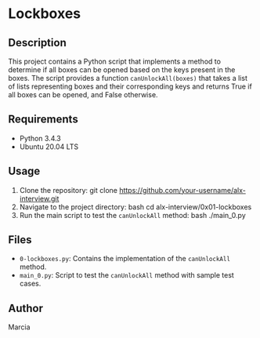 # Lockboxes

## Description
This project contains a Python script that implements a method to determine if all boxes can be opened based on the keys present in the boxes. The script provides a function `canUnlockAll(boxes)` that takes a list of lists representing boxes and their corresponding keys and returns True if all boxes can be opened, and False otherwise.

## Requirements
- Python 3.4.3
- Ubuntu 20.04 LTS

## Usage
1. Clone the repository:
  git clone https://github.com/your-username/alx-interview.git
2. Navigate to the project directory:
bash 
   cd alx-interview/0x01-lockboxes
3. Run the main script to test the `canUnlockAll` method:
bash 
   ./main_0.py
## Files
- `0-lockboxes.py`: Contains the implementation of the `canUnlockAll` method.
- `main_0.py`: Script to test the `canUnlockAll` method with sample test cases.

## Author
Marcia 
